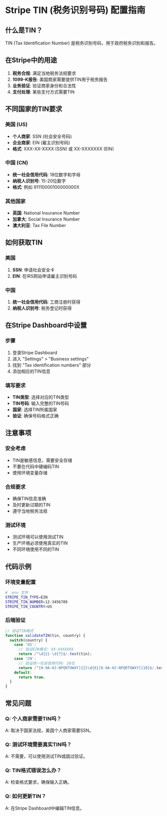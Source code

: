 # Stripe TIN (税务识别号码) 配置指南

## 什么是TIN？
TIN (Tax Identification Number) 是税务识别号码，用于政府税务识别和报告。

## 在Stripe中的用途
1. **税务合规**: 满足当地税务法规要求
2. **1099-K报告**: 美国商家需要提供TIN用于税务报告
3. **业务验证**: 验证商家身份和合法性
4. **支付处理**: 某些支付方式需要TIN

## 不同国家的TIN要求

### 美国 (US)
- **个人商家**: SSN (社会安全号码)
- **企业商家**: EIN (雇主识别号码)
- **格式**: XXX-XX-XXXX (SSN) 或 XX-XXXXXXX (EIN)

### 中国 (CN)
- **统一社会信用代码**: 18位数字和字母
- **纳税人识别号**: 15-20位数字
- **格式**: 例如 91110000100000000X

### 其他国家
- **英国**: National Insurance Number
- **加拿大**: Social Insurance Number
- **澳大利亚**: Tax File Number

## 如何获取TIN

### 美国
1. **SSN**: 申请社会安全卡
2. **EIN**: 在IRS网站申请雇主识别号码

### 中国
1. **统一社会信用代码**: 工商注册时获得
2. **纳税人识别号**: 税务登记时获得

## 在Stripe Dashboard中设置

### 步骤
1. 登录Stripe Dashboard
2. 进入 "Settings" > "Business settings"
3. 找到 "Tax identification numbers" 部分
4. 添加相应的TIN信息

### 填写要求
- **TIN类型**: 选择对应的TIN类型
- **TIN号码**: 输入完整的TIN号码
- **国家**: 选择TIN所属国家
- **验证**: 确保号码格式正确

## 注意事项

### 安全考虑
- TIN是敏感信息，需要安全存储
- 不要在代码中硬编码TIN
- 使用环境变量存储

### 合规要求
- 确保TIN信息准确
- 及时更新过期的TIN
- 遵守当地税务法规

### 测试环境
- 测试环境可以使用测试TIN
- 生产环境必须使用真实的TIN
- 不同环境使用不同的TIN

## 代码示例

### 环境变量配置
```bash
# .env 文件
STRIPE_TIN_TYPE=EIN
STRIPE_TIN_NUMBER=12-3456789
STRIPE_TIN_COUNTRY=US
```

### 后端验证
```javascript
// 验证TIN格式
function validateTIN(tin, country) {
  switch(country) {
    case 'US':
      // 验证EIN格式: XX-XXXXXXX
      return /^\d{2}-\d{7}$/.test(tin);
    case 'CN':
      // 验证统一社会信用代码: 18位
      return /^[0-9A-HJ-NPQRTUWXY]{2}\d{6}[0-9A-HJ-NPQRTUWXY]{10}$/.test(tin);
    default:
      return true;
  }
}
```

## 常见问题

### Q: 个人商家需要TIN吗？
A: 取决于国家法规，美国个人商家需要SSN。

### Q: 测试环境需要真实TIN吗？
A: 不需要，可以使用测试TIN或跳过验证。

### Q: TIN格式错误怎么办？
A: 检查格式要求，确保输入正确。

### Q: 如何更新TIN？
A: 在Stripe Dashboard中编辑TIN信息。 